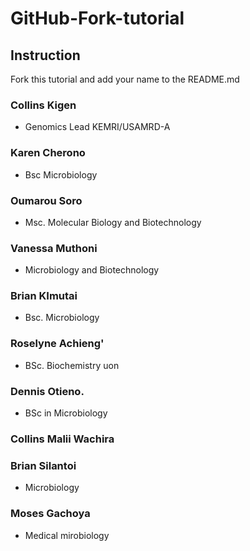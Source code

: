 # GitHub-Fork-tutorial 

## Instruction

Fork this tutorial and add your name to the README.md


### Collins Kigen

* Genomics Lead KEMRI/USAMRD-A


### Karen Cherono
* Bsc Microbiology

### Oumarou Soro

* Msc. Molecular Biology and Biotechnology

### Vanessa Muthoni

  * Microbiology and Biotechnology
 
### Brian KImutai

* Bsc. Microbiology

### Roselyne Achieng'

* BSc. Biochemistry uon

### Dennis Otieno.

* BSc in Microbiology  

### Collins Malii Wachira


### Brian Silantoi
* Microbiology 

### Moses Gachoya

* Medical mirobiology

